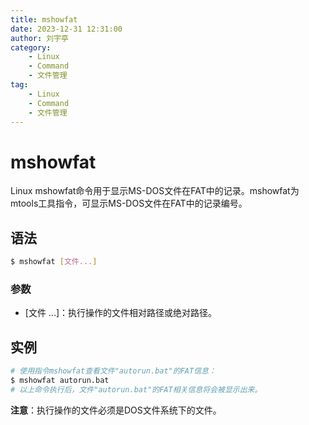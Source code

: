 ```yaml
---
title: mshowfat
date: 2023-12-31 12:31:00
author: 刘宇亭
category:
    - Linux
    - Command
    - 文件管理
tag:
    - Linux
    - Command
    - 文件管理
---
```

# mshowfat

Linux mshowfat命令用于显示MS-DOS文件在FAT中的记录。mshowfat为mtools工具指令，可显示MS-DOS文件在FAT中的记录编号。

## 语法

```bash
$ mshowfat [文件...]
```

### 参数

- [文件 ...]：执行操作的文件相对路径或绝对路径。

## 实例

```bash
# 使用指令mshowfat查看文件"autorun.bat"的FAT信息：
$ mshowfat autorun.bat
# 以上命令执行后，文件"autorun.bat"的FAT相关信息将会被显示出来。
```

**注意**：执行操作的文件必须是DOS文件系统下的文件。